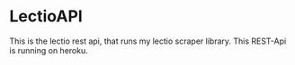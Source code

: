 # LectioAPI
This is the lectio rest api, that runs my lectio scraper library. This REST-Api is running on heroku.
